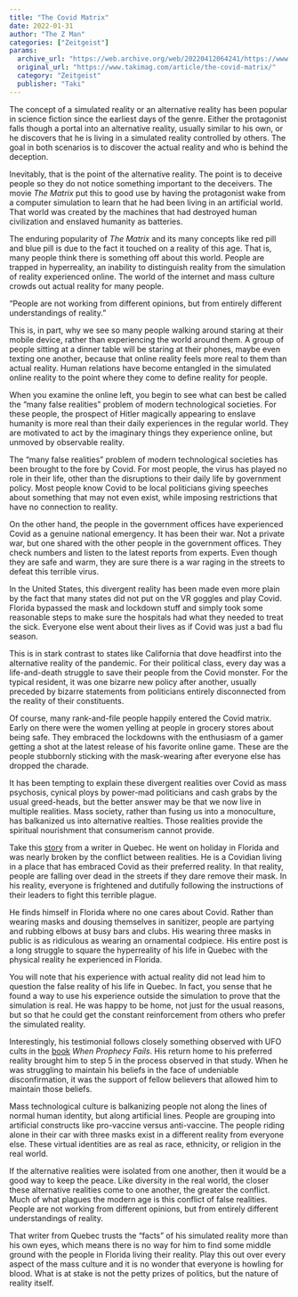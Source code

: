 ```yaml
---
title: "The Covid Matrix"
date: 2022-01-31
author: "The Z Man"
categories: ["Zeitgeist"]
params:
  archive_url: "https://web.archive.org/web/20220412064241/https://www.takimag.com/article/the-covid-matrix/"
  original_url: "https://www.takimag.com/article/the-covid-matrix/"
  category: "Zeitgeist"
  publisher: "Taki"
---
```


The concept of a simulated reality or an alternative reality has been popular in science fiction since the earliest days of the genre. Either the protagonist falls though a portal into an alternative reality, usually similar to his own, or he discovers that he is living in a simulated reality controlled by others. The goal in both scenarios is to discover the actual reality and who is behind the deception.

Inevitably, that is the point of the alternative reality. The point is to deceive people so they do not notice something important to the deceivers. The movie _The Matrix_ put this to good use by having the protagonist wake from a computer simulation to learn that he had been living in an artificial world. That world was created by the machines that had destroyed human civilization and enslaved humanity as batteries.

The enduring popularity of _The Matrix_ and its many concepts like red pill and blue pill is due to the fact it touched on a reality of this age. That is, many people think there is something off about this world. People are trapped in hyperreality, an inability to distinguish reality from the simulation of reality experienced online. The world of the internet and mass culture crowds out actual reality for many people.

“People are not working from different opinions, but from entirely different understandings of reality.”

This is, in part, why we see so many people walking around staring at their mobile device, rather than experiencing the world around them. A group of people sitting at a dinner table will be staring at their phones, maybe even texting one another, because that online reality feels more real to them than actual reality. Human relations have become entangled in the simulated online reality to the point where they come to define reality for people.

When you examine the online left, you begin to see what can best be called the “many false realities” problem of modern technological societies. For these people, the prospect of Hitler magically appearing to enslave humanity is more real than their daily experiences in the regular world. They are motivated to act by the imaginary things they experience online, but unmoved by observable reality.

The “many false realities” problem of modern technological societies has been brought to the fore by Covid. For most people, the virus has played no role in their life, other than the disruptions to their daily life by government policy. Most people know Covid to be local politicians giving speeches about something that may not even exist, while imposing restrictions that have no connection to reality.

On the other hand, the people in the government offices have experienced Covid as a genuine national emergency. It has been their war. Not a private war, but one shared with the other people in the government offices. They check numbers and listen to the latest reports from experts. Even though they are safe and warm, they are sure there is a war raging in the streets to defeat this terrible virus.

In the United States, this divergent reality has been made even more plain by the fact that many states did not put on the VR goggles and play Covid. Florida bypassed the mask and lockdown stuff and simply took some reasonable steps to make sure the hospitals had what they needed to treat the sick. Everyone else went about their lives as if Covid was just a bad flu season.

This is in stark contrast to states like California that dove headfirst into the alternative reality of the pandemic. For their political class, every day was a life-and-death struggle to save their people from the Covid monster. For the typical resident, it was one bizarre new policy after another, usually preceded by bizarre statements from politicians entirely disconnected from the reality of their constituents.

Of course, many rank-and-file people happily entered the Covid matrix. Early on there were the women yelling at people in grocery stores about being safe. They embraced the lockdowns with the enthusiasm of a gamer getting a shot at the latest release of his favorite online game. These are the people stubbornly sticking with the mask-wearing after everyone else has dropped the charade.

It has been tempting to explain these divergent realities over Covid as mass psychosis, cynical ploys by power-mad politicians and cash grabs by the usual greed-heads, but the better answer may be that we now live in multiple realities. Mass society, rather than fusing us into a monoculture, has balkanized us into alternative realties. Those realities provide the spiritual nourishment that consumerism cannot provide.

Take this [story](https://web.archive.org/web/20220412100740/https://montrealgazette.com/news/local-news/josh-freed-florida-feels-like-another-planet-compared-with-quebec) from a writer in Quebec. He went on holiday in Florida and was nearly broken by the conflict between realities. He is a Covidian living in a place that has embraced Covid as their preferred reality. In that reality, people are falling over dead in the streets if they dare remove their mask. In his reality, everyone is frightened and dutifully following the instructions of their leaders to fight this terrible plague.

He finds himself in Florida where no one cares about Covid. Rather than wearing masks and dousing themselves in sanitizer, people are partying and rubbing elbows at busy bars and clubs. His wearing three masks in public is as ridiculous as wearing an ornamental codpiece. His entire post is a long struggle to square the hyperreality of his life in Quebec with the physical reality he experienced in Florida.

You will note that his experience with actual reality did not lead him to question the false reality of his life in Quebec. In fact, you sense that he found a way to use his experience outside the simulation to prove that the simulation is real. He was happy to be home, not just for the usual reasons, but so that he could get the constant reinforcement from others who prefer the simulated reality.

Interestingly, his testimonial follows closely something observed with UFO cults in the [book](https://web.archive.org/web/20220412100740/https://en.wikipedia.org/wiki/When_Prophecy_Fails) _When Prophecy Fails_. His return home to his preferred reality brought him to step 5 in the process observed in that study. When he was struggling to maintain his beliefs in the face of undeniable disconfirmation, it was the support of fellow believers that allowed him to maintain those beliefs.

Mass technological culture is balkanizing people not along the lines of normal human identity, but along artificial lines. People are grouping into artificial constructs like pro-vaccine versus anti-vaccine. The people riding alone in their car with three masks exist in a different reality from everyone else. These virtual identities are as real as race, ethnicity, or religion in the real world.

If the alternative realities were isolated from one another, then it would be a good way to keep the peace. Like diversity in the real world, the closer these alternative realities come to one another, the greater the conflict. Much of what plagues the modern age is this conflict of false realities. People are not working from different opinions, but from entirely different understandings of reality.

That writer from Quebec trusts the “facts” of his simulated reality more than his own eyes, which means there is no way for him to find some middle ground with the people in Florida living their reality. Play this out over every aspect of the mass culture and it is no wonder that everyone is howling for blood. What is at stake is not the petty prizes of politics, but the nature of reality itself.
